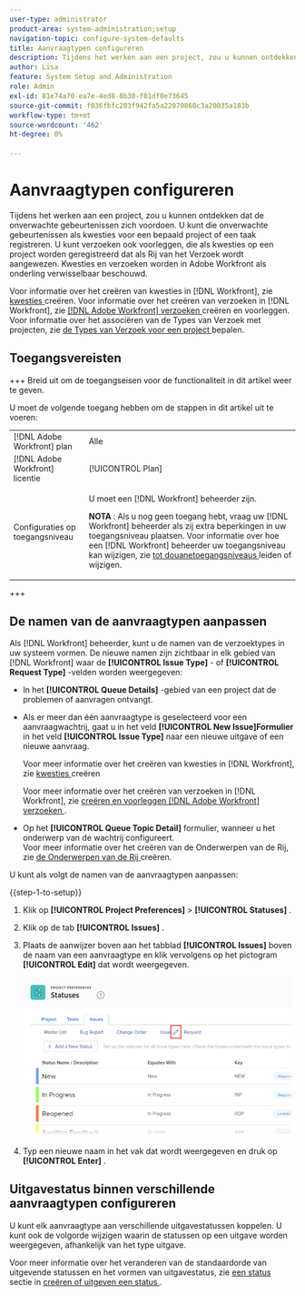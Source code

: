 ```yaml
---
user-type: administrator
product-area: system-administration;setup
navigation-topic: configure-system-defaults
title: Aanvraagtypen configureren
description: Tijdens het werken aan een project, zou u kunnen ontdekken dat de onverwachte gebeurtenissen zich voordoen. U kunt die onverwachte gebeurtenissen als kwesties voor een bepaald project of een taak registreren. U kunt verzoeken ook voorleggen, die als kwesties op een project worden geregistreerd dat als Rij van het Verzoek wordt aangewezen. Kwesties en verzoeken worden in Adobe Workfront als onderling verwisselbaar beschouwd.
author: Lisa
feature: System Setup and Administration
role: Admin
exl-id: 81e74a70-ea7e-4ed8-8b30-f01df0e73645
source-git-commit: f036fbfc203f942fa5a22070860c3a20035a183b
workflow-type: tm+mt
source-wordcount: '462'
ht-degree: 0%

---
```


# Aanvraagtypen configureren

Tijdens het werken aan een project, zou u kunnen ontdekken dat de onverwachte gebeurtenissen zich voordoen. U kunt die onverwachte gebeurtenissen als kwesties voor een bepaald project of een taak registreren. U kunt verzoeken ook voorleggen, die als kwesties op een project worden geregistreerd dat als Rij van het Verzoek wordt aangewezen. Kwesties en verzoeken worden in Adobe Workfront als onderling verwisselbaar beschouwd.

Voor informatie over het creëren van kwesties in [!DNL Workfront], zie [ kwesties ](../../../manage-work/issues/manage-issues/create-issues.md) creëren. Voor informatie over het creëren van verzoeken in [!DNL Workfront], zie [  [!DNL Adobe Workfront]  verzoeken ](../../../manage-work/requests/create-requests/create-submit-requests.md) creëren en voorleggen. Voor informatie over het associëren van de Types van Verzoek met projecten, zie [ de Types van Verzoek voor een project ](../../../manage-work/requests/create-and-manage-request-queues/define-request-types-for-project.md) bepalen.

## Toegangsvereisten

+++ Breid uit om de toegangseisen voor de functionaliteit in dit artikel weer te geven.

U moet de volgende toegang hebben om de stappen in dit artikel uit te voeren:

<table style="table-layout:auto"> 
 <col> 
 <col> 
 <tbody> 
  <tr> 
   <td role="rowheader">[!DNL Adobe Workfront] plan</td> 
   <td>Alle</td> 
  </tr> 
  <tr> 
   <td role="rowheader">[!DNL Adobe Workfront] licentie</td> 
   <td>[!UICONTROL Plan]</td> 
  </tr> 
  <tr> 
   <td role="rowheader">Configuraties op toegangsniveau</td> 
   <td> <p>U moet een [!DNL Workfront] beheerder zijn.</p> <p><b> NOTA </b>: Als u nog geen toegang hebt, vraag uw [!DNL Workfront] beheerder als zij extra beperkingen in uw toegangsniveau plaatsen. Voor informatie over hoe een [!DNL Workfront] beheerder uw toegangsniveau kan wijzigen, zie <a href="../../../administration-and-setup/add-users/configure-and-grant-access/create-modify-access-levels.md" class="MCXref xref"> tot douanetoegangsniveaus </a> leiden of wijzigen.</p> </td> 
  </tr> 
 </tbody> 
</table>

+++

<!--
THIS IS DRAFTED IN FLARE
<h2>Set what issue or request types are allowed for a project</h2>
<p>You can organize the kind of issues or requests that are logged in Workfront by Request Types. This organization is useful for reporting reasons and for helping users understand what kind of unexpected work might occur during the lifetime of a project.</p>
<p>You can specify the type of requests that can be logged on a project when you configure the <strong>Queue Details</strong> area for the project. </p>
<ol>
<li value="1"> <p> Click <strong>Projects</strong> in the Main Menu. <img src="assets/main-menu-icon.png"> </p> </li>
<li value="2">Click the name of the project to open it.</li>
<li value="3"> In the left panel, click <strong>Queue Details</strong>. </li>
<li value="4"> <p>In the <strong>Queue Properties</strong> section, select the <strong>Request Types</strong> you want for the project.</p> <note type="note">
You must have at least one request type selected. You can select multiple request types.
</note> </li>
<li value="5"> <p>Click <strong>Save</strong>.</p> <p>The request types you specified will be available to select when you enter a new issue on a task or a project, or when you submit a new request to the project.</p> </li>
</ol>
</div>
-->

## De namen van de aanvraagtypen aanpassen

Als [!DNL Workfront] beheerder, kunt u de namen van de verzoektypes in uw systeem vormen. De nieuwe namen zijn zichtbaar in elk gebied van [!DNL Workfront] waar de **[!UICONTROL Issue Type]** - of **[!UICONTROL Request Type]** -velden worden weergegeven:

* In het **[!UICONTROL Queue Details]** -gebied van een project dat de problemen of aanvragen ontvangt.
* Als er meer dan één aanvraagtype is geselecteerd voor een aanvraagwachtrij, gaat u in het veld **[!UICONTROL New Issue]Formulier** in het veld **[!UICONTROL Issue Type]** naar een nieuwe uitgave of een nieuwe aanvraag.

  Voor meer informatie over het creëren van kwesties in [!DNL Workfront], zie [ kwesties ](../../../manage-work/issues/manage-issues/create-issues.md) creëren

  Voor meer informatie over het creëren van verzoeken in [!DNL Workfront], zie [ creëren en voorleggen  [!DNL Adobe Workfront]  verzoeken ](../../../manage-work/requests/create-requests/create-submit-requests.md).

* Op het **[!UICONTROL Queue Topic Detail]** formulier, wanneer u het onderwerp van de wachtrij configureert.\
   Voor meer informatie over het creëren van de Onderwerpen van de Rij, zie [ de Onderwerpen van de Rij ](../../../manage-work/requests/create-and-manage-request-queues/create-queue-topics.md) creëren.

U kunt als volgt de namen van de aanvraagtypen aanpassen:

{{step-1-to-setup}}

1. Klik op **[!UICONTROL Project Preferences]** > **[!UICONTROL Statuses]** .

1. Klik op de tab **[!UICONTROL Issues]** .
1. Plaats de aanwijzer boven aan het tabblad **[!UICONTROL Issues]** boven de naam van een aanvraagtype en klik vervolgens op het pictogram **[!UICONTROL Edit]** dat wordt weergegeven.

   ![](assets/edit-request-type-name-nwe.png)

1. Typ een nieuwe naam in het vak dat wordt weergegeven en druk op **[!UICONTROL Enter]** .

## Uitgavestatus binnen verschillende aanvraagtypen configureren

U kunt elk aanvraagtype aan verschillende uitgavestatussen koppelen. U kunt ook de volgorde wijzigen waarin de statussen op een uitgave worden weergegeven, afhankelijk van het type uitgave.

Voor meer informatie over het veranderen van de standaardorde van uitgevende statussen en het vormen van uitgavestatus, zie [ een status ](../../../administration-and-setup/customize-workfront/creating-custom-status-and-priority-labels/create-or-edit-a-status.md) sectie in [ creëren of uitgeven een status ](../../../administration-and-setup/customize-workfront/creating-custom-status-and-priority-labels/create-or-edit-a-status.md).
